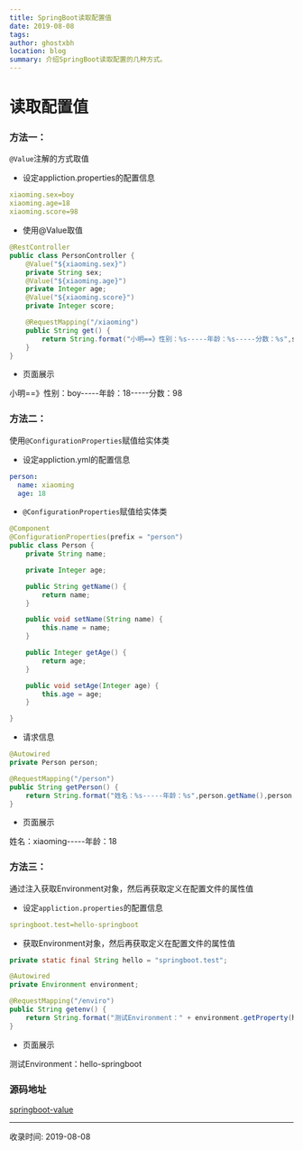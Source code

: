 ```yaml
---
title: SpringBoot读取配置值
date: 2019-08-08
tags:
author: ghostxbh
location: blog
summary: 介绍SpringBoot读取配置的几种方式。
---
```

# 读取配置值

### 方法一：
`@Value`注解的方式取值

+ 设定appliction.properties的配置信息

```yaml
xiaoming.sex=boy
xiaoming.age=18
xiaoming.score=98
```

+ 使用@Value取值

```java
@RestController
public class PersonController {
    @Value("${xiaoming.sex}")
    private String sex;
    @Value("${xiaoming.age}")
    private Integer age;
    @Value("${xiaoming.score}")
    private Integer score;

    @RequestMapping("/xiaoming")
    public String get() {
        return String.format("小明==》性别：%s-----年龄：%s-----分数：%s",sex,age,score);
    }
}
```

+ 页面展示

小明==》性别：boy-----年龄：18-----分数：98

### 方法二：
使用`@ConfigurationProperties`赋值给实体类

+ 设定appliction.yml的配置信息

```yaml
person:
  name: xiaoming
  age: 18
```

+ `@ConfigurationProperties`赋值给实体类

```java
@Component
@ConfigurationProperties(prefix = "person")
public class Person {
    private String name;

    private Integer age;

    public String getName() {
        return name;
    }

    public void setName(String name) {
        this.name = name;
    }

    public Integer getAge() {
        return age;
    }

    public void setAge(Integer age) {
        this.age = age;
    }

}
```

+ 请求信息

```java
@Autowired
private Person person;

@RequestMapping("/person")
public String getPerson() {
    return String.format("姓名：%s-----年龄：%s",person.getName(),person.getAge());
}
```

+ 页面展示

姓名：xiaoming-----年龄：18

### 方法三：
通过注入获取Environment对象，然后再获取定义在配置文件的属性值

+ 设定`appliction.properties`的配置信息

```yml
springboot.test=hello-springboot
```

+ 获取Environment对象，然后再获取定义在配置文件的属性值

```java
private static final String hello = "springboot.test";

@Autowired
private Environment environment;

@RequestMapping("/enviro")
public String getenv() {
    return String.format("测试Environment：" + environment.getProperty(hello));
}
```
 
+ 页面展示

测试Environment：hello-springboot

### 源码地址
[springboot-value](https://github.com/ghostxbh/spring-boot-example/tree/master/boot01)

---
收录时间: 2019-08-08

<Vssue :title="$title" />
